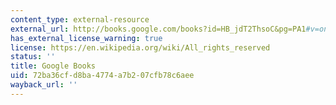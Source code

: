 ```yaml
---
content_type: external-resource
external_url: http://books.google.com/books?id=HB_jdT2ThsoC&pg=PA1#v=onepage
has_external_license_warning: true
license: https://en.wikipedia.org/wiki/All_rights_reserved
status: ''
title: Google Books
uid: 72ba36cf-d8ba-4774-a7b2-07cfb78c6aee
wayback_url: ''
---
```

